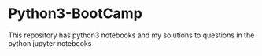 # Python3-BootCamp
This repository has python3 notebooks and my solutions to questions in the python jupyter notebooks

